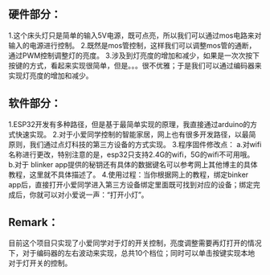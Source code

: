 ## 硬件部分：
1.这个床头灯只是简单的输入5V电源，既可点亮，所以我们可以通过mos电路来对输入的电源进行控制。
2.既然是mos管控制，这样我们可以调整mos管的通断，通过PWM控制调整灯的亮度。
3.涉及到灯亮度的增加和减少，如果是一次次按下按键的方式，看起来实现很简单，但是。。。很不优雅；于是我们可以通过编码器来实现灯亮度的增加和减少。

## 软件部分：
1.ESP32开发有多种路径，但是基于最简单实现的原理，我直接通过arduino的方式快速实现。
2.对于小爱同学控制的智能家居，网上也有很多开发路径，以最简原则，我们通过点灯科技的第三方设备的方式实现。
3.程序固件修改点：
a.对wifi名称进行更改，特别注意的是，esp32只支持2.4G的wifi，5G的wifi不可用哦。
b.对于 blinker app提供的秘钥还有具体的数据键名可以参考网上其他博主的具体教程，这里就不具体描述了。
4.使用过程：当你根据网上的教程，绑定binker app后，直接打开小爱同学进入第三方设备绑定里面既可找到对应的设备；绑定完成后，你就可以对小爱说一声：“打开小灯”。

## Remark：
目前这个项目只实现了小爱同学对于灯的开关控制，亮度调整需要再灯打开的情况下，对于编码器的左右波动来实现，总共10个档位；同时可以单击按键实现本地对于灯开关的控制。

